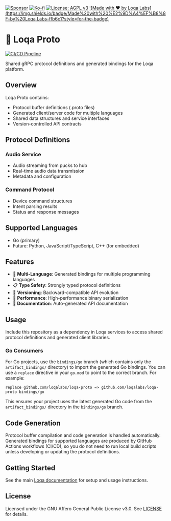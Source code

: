 [![Sponsor](https://img.shields.io/badge/Sponsor-Loqa-ff69b4?logo=githubsponsors&style=for-the-badge)](https://github.com/sponsors/annabarnes1138)
[![Ko-fi](https://img.shields.io/badge/Buy%20me%20a%20coffee-Ko--fi-FF5E5B?logo=ko-fi&logoColor=white&style=for-the-badge)](https://ko-fi.com/annabarnes)
[![License: AGPL v3](https://img.shields.io/badge/License-AGPL--3.0-blue?style=for-the-badge)](LICENSE)
[![Made with ❤️ by Loqa Labs](https://img.shields.io/badge/Made%20with%20%E2%9D%A4%EF%B8%8F-by%20Loqa Labs-ffb6c1?style=for-the-badge)](https://loqalabs.com)

# 📡 Loqa Proto

[![CI/CD Pipeline](https://github.com/loqalabs/loqa-proto/actions/workflows/ci.yml/badge.svg)](https://github.com/loqalabs/loqa-proto/actions/workflows/ci.yml)

Shared gRPC protocol definitions and generated bindings for the Loqa platform.

## Overview

Loqa Proto contains:
- Protocol buffer definitions (.proto files)
- Generated client/server code for multiple languages
- Shared data structures and service interfaces
- Version-controlled API contracts

## Protocol Definitions

### Audio Service
- Audio streaming from pucks to hub
- Real-time audio data transmission
- Metadata and configuration

### Command Protocol
- Device command structures
- Intent parsing results
- Status and response messages

## Supported Languages

- Go (primary)
- Future: Python, JavaScript/TypeScript, C++ (for embedded)

## Features

- 🔌 **Multi-Language**: Generated bindings for multiple programming languages
- 📋 **Type Safety**: Strongly typed protocol definitions
- 🔄 **Versioning**: Backward-compatible API evolution
- 🚀 **Performance**: High-performance binary serialization
- 📖 **Documentation**: Auto-generated API documentation

## Usage

Include this repository as a dependency in Loqa services to access shared protocol definitions and generated client libraries.

### Go Consumers

For Go projects, use the `bindings/go` branch (which contains only the `artifact_bindings/` directory) to import the generated Go bindings. You can use a `replace` directive in your `go.mod` to point to the correct branch. For example:

```
replace github.com/loqalabs/loqa-proto => github.com/loqalabs/loqa-proto bindings/go
```

This ensures your project uses the latest generated Go code from the `artifact_bindings/` directory in the `bindings/go` branch.

## Code Generation

Protocol buffer compilation and code generation is handled automatically. Generated bindings for supported languages are produced by GitHub Actions workflows (CI/CD), so you do not need to run local build scripts unless developing or updating the protocol definitions.

## Getting Started

See the main [Loqa documentation](https://github.com/loqalabs/loqa) for setup and usage instructions.

## License

Licensed under the GNU Affero General Public License v3.0. See [LICENSE](LICENSE) for details. 
 
 
 
 
 
 
 
 
 
 
 
 
 
